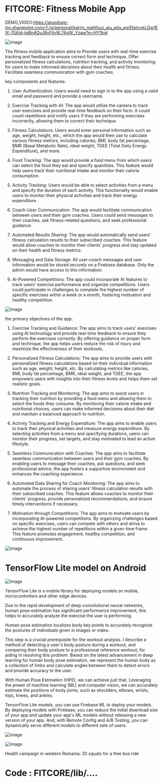 
# FITCORE: Fitness Mobile App

DEMO_VIDEO:https://aiuedueg-my.sharepoint.com/:f:/g/personal/karim_mahfouz_aiu_edu_eg/EtetyvkLGw1ElX-70AId-tgBn4QyJ8nFilv9L74gW_Yzaw?e=HY1bqt

![image](https://github.com/kimo944/Fitness-Mobile-App/assets/134097491/f51546ca-462a-4627-ba4e-c8370aef4508)


The fitness mobile application aims to Provide users with real-time exercise tracking and feedback to ensure correct form and technique. Offer personalized fitness calculations, nutrition tracking, and activity monitoring for users to make informed decisions about their health and fitness. Facilitate seamless communication with gym coaches.

key components and features:

1.	User Authentication: Users would need to sign in to the app using a valid email and password and provide a username.

2.	Exercise Tracking with AI: The app would utilize the camera to track user exercises and provide real-time feedback on their form. It could count repetitions and notify users if they are performing exercises incorrectly, allowing them to correct their technique.

3.	Fitness Calculations: Users would enter personal information such as age, weight, height, etc., which the app would then use to calculate various fitness metrics, including calories, BMI, body fat percentage, BMR (Basal Metabolic Rate), ideal weight, TDEE (Total Daily Energy Expenditure), and more.

4.	Food Tracking: The app would provide a food menu from which users can select the food they eat and specify quantities. This feature would help users track their nutritional intake and monitor their calorie consumption.

5.	Activity Tracking: Users would be able to select activities from a menu and specify the duration of each activity. This functionality would enable users to monitor their physical activities and track their energy expenditure.

6.	Coach-User Communication: The app would facilitate communication between users and their gym coaches. Users could send messages to their coaches, ask fitness-related questions, and seek professional guidance.

7.	Automated Results Sharing: The app would automatically send users' fitness calculation results to their subscribed coaches. This feature would allow coaches to monitor their clients' progress and stay updated on their health and fitness metrics.

8.	Messaging and Data Storage: All user-coach messages and user information would be stored securely on a Firebase database. Only the admin would have access to this information.

9.	AI-Powered Competitions: The app could incorporate AI features to track users' exercise performance and organize competitions. Users could participate in challenges to complete the highest number of specific exercises within a week or a month, fostering motivation and healthy competition.


![image](https://github.com/kimo944/Fitness-Mobile-App/assets/134097491/5b2e73a3-63dc-420b-a0b1-d30bab703c16)


the primary objectives of the app:


1.	Exercise Tracking and Guidance: The app aims to track users' exercises using AI technology and provide real-time feedback to ensure they perform the exercises correctly. By offering guidance on proper form and technique, the app helps users reduce the risk of injury and maximize the effectiveness of their workouts.

2.	Personalized Fitness Calculations: The app aims to provide users with personalized fitness calculations based on their individual information such as age, weight, height, etc. By calculating metrics like calories, BMI, body fat percentage, BMR, ideal weight, and TDEE, the app empowers users with insights into their fitness levels and helps them set realistic goals.

3.	Nutrition Tracking and Monitoring: The app aims to assist users in tracking their nutrition by providing a food menu and allowing them to select the foods they consume. By monitoring their calorie intake and nutritional choices, users can make informed decisions about their diet and maintain a balanced approach to nutrition.

4.	Activity Tracking and Energy Expenditure: The app aims to enable users to track their physical activities and measure energy expenditure. By selecting activities from a menu and specifying durations, users can monitor their progress, set targets, and stay motivated to lead an active lifestyle.

5.	Seamless Communication with Coaches: The app aims to facilitate seamless communication between users and their gym coaches. By enabling users to message their coaches, ask questions, and seek professional advice, the app fosters a supportive environment and enhances the coaching experience.

6.	Automated Data Sharing for Coach Monitoring: The app aims to automate the process of sharing users' fitness calculation results with their subscribed coaches. This feature allows coaches to monitor their clients' progress, provide personalized recommendations, and ensure timely interventions if necessary.

7.	Motivation through Competitions: The app aims to motivate users by incorporating AI-powered competitions. By organizing challenges based on specific exercises, users can compete with others and strive to achieve the highest number of repetitions within a given time frame. This feature promotes engagement, healthy competition, and continuous improvement.






![image](https://github.com/kimo944/Fitness-Mobile-App/assets/134097491/80f1776f-7d4b-4fdf-9285-0a9a0ca7b29a)


#  TensorFlow Lite model on Android

![image](https://github.com/kimo944/Fitness-Mobile-App/assets/134097491/428a61e9-f4f0-4011-838b-21a4bf363364)

TensorFlow Lite is a mobile library for deploying models on mobile, microcontrollers and other edge devices.


Due to the rapid development of deep convolutional neural networks, human pose estimation has significant performance improvement, this helps to accurately analyze the exercise the user is performing.

Human pose estimation localizes body key points to accurately recognize the postures of individuals given in images or video. 

This step is a crucial prerequisite for the workout analysis. 
I describe a method of detecting a user's body posture during a workout, and comparing their body posture to a professional reference workout, for aiding in resolving this problem. 
Based on the latest advancement in deep learning for human body pose estimation, we represent the human body as a collection of limbs and calculate angles between them to detect errors and provide accuracy to the user. 


With Human Pose Estimation (HPE), we can achieve just that.
Leveraging the power of machine learning (ML) and computer vision, we can accurately estimate the positions of body joints, such as shoulders, elbows, wrists, hips, knees, and ankles.



 TensorFlow Lite models, you can use Firebase ML to deploy your models. By deploying models with Firebase, you can reduce the initial download size of your app and update your app's ML models without releasing a new version of your app. And, with Remote Config and A/B Testing, you can dynamically serve different models to different sets of users.


 ![image](https://github.com/kimo944/Fitness-Mobile-App/assets/134097491/81c9eb2e-9059-4224-81a1-d02de981fa10)



![image](https://github.com/kimo944/Fitness-Mobile-App/assets/134097491/fcf20548-258d-470d-bb60-a840796250d0)

Health campaign in western Romania: 20 squats for a free bus ride 






# Code : FITCORE/lib/....


